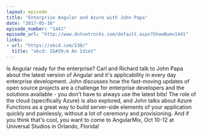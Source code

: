 ```yaml
---
layout: episode
title: "Enterprise Angular and Azure with John Papa"
date: "2017-05-16"
episode_number: "1441"
episode_url: "http://www.dotnetrocks.com/default.aspx?ShowNum=1441"
links:
- url: "https://xkcd.com/530/"
  title: "xkcd: I&#39;m An Idiot"
---
```


Is Angular ready for the enterprise? Carl and Richard talk to John Papa about the latest version of Angular and it's applicability in every day enterprise development. John discusses how the fast-moving updates of open source projects are a challenge for enterprise developers and the solutions available - you don't have to always use the latest bits! The role of the cloud (specifically Azure) is also explored, and John talks about Azure Functions as a great way to build server-side elements of your application quickly and painlessly, without a lot of ceremony and provisioning. And if you think that's cool, you want to come to AngularMix, Oct 10-12 at Universal Studios in Orlando, Florida!
